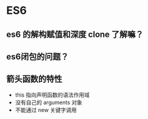 # ES6

## es6 的解构赋值和深度 clone 了解嘛？

## es6闭包的问题？

## 箭头函数的特性

* this 指向声明函数的语法作用域
* 没有自己的 arguments 对象
* 不能通过 new 关键字调用



